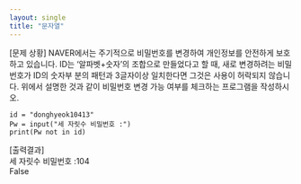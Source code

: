```yaml
---
layout: single
title: "문자열"
---
```


[문제 상황] 
NAVER에서는 주기적으로 비밀번호를 변경하여 개인정보를 안전하게 보호하고 있습니다. ID는 ‘알파벳+숫자’의 조합으로 만들었다고 할 때, 새로 변경하려는 비밀번호가 ID의 숫자부 분의 패턴과 3글자이상 일치한다면 그것은 사용이 허락되지 않습니다. 위에서 설명한 것과 같이 비밀번호 변경 가능 여부를 체크하는 프로그램을 작성하시오.

~~~
id = "donghyeok10413"
Pw = input("세 자릿수 비밀번호 :")
print(Pw not in id)
~~~

[출력결과]  
세 자릿수 비밀번호 :104  
False
